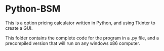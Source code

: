 # Python-BSM

This is a option pricing calculator written in Python, and using Tkinter to create a GUI. 

This folder contains the complete code for the program in a .py file, and a precompiled version that will run on any windows x86 computer.
